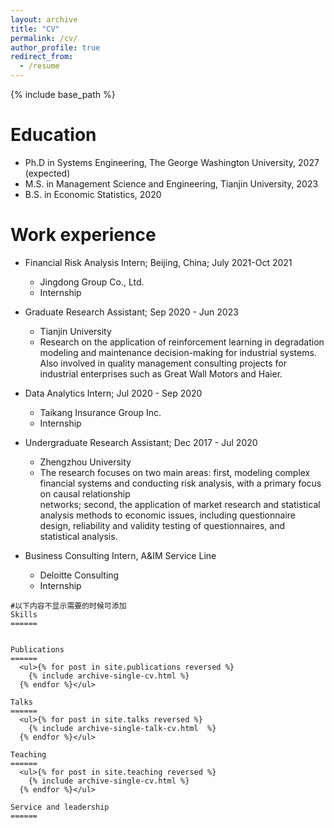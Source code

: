 ```yaml
---
layout: archive
title: "CV"
permalink: /cv/
author_profile: true
redirect_from:
  - /resume
---
```


{% include base_path %}

Education
======
* Ph.D in Systems Engineering, The George Washington University, 2027 (expected)
* M.S. in Management Science and Engineering, Tianjin University, 2023
* B.S. in Economic Statistics, 2020

Work experience
======
* Financial Risk Analysis Intern; Beijing, China; July 2021-Oct 2021   
  * Jingdong Group Co., Ltd.
  * Internship
  
* Graduate Research Assistant; Sep 2020 - Jun 2023
  * Tianjin University
  * Research on the application of reinforcement learning in degradation modeling and maintenance decision-making for industrial systems. Also involved in quality 
    management consulting projects for industrial enterprises such as Great Wall Motors and Haier.

* Data Analytics Intern; Jul 2020 - Sep 2020
  * Taikang Insurance Group Inc.
  * Internship

* Undergraduate Research Assistant; Dec 2017 - Jul 2020
  * Zhengzhou University
  * The research focuses on two main areas: first, modeling complex financial systems and conducting risk analysis, with a primary focus on causal relationship     
    networks; second, the application of market research and statistical analysis methods to economic issues, including questionnaire design, reliability and validity 
    testing of questionnaires, and statistical analysis.

* Business Consulting Intern, A&IM Service Line
  * Deloitte Consulting
  * Internship

```
#以下内容不显示需要的时候可添加  
Skills
======


Publications
======
  <ul>{% for post in site.publications reversed %}
    {% include archive-single-cv.html %}
  {% endfor %}</ul>
  
Talks
======
  <ul>{% for post in site.talks reversed %}
    {% include archive-single-talk-cv.html  %}
  {% endfor %}</ul>
  
Teaching
======
  <ul>{% for post in site.teaching reversed %}
    {% include archive-single-cv.html %}
  {% endfor %}</ul>
  
Service and leadership
======
```
